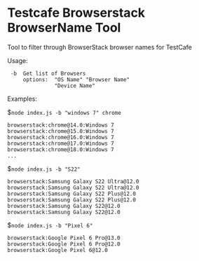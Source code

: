 # Testcafe Browserstack BrowserName Tool

Tool to filter through BrowserStack browser names for TestCafe

Usage:

```
 -b  Get list of Browsers
     options:  "OS Name" "Browser Name"
               "Device Name"
```

Examples:

$`node index.js -b "windows 7" chrome`

```
browserstack:chrome@14.0:Windows 7
browserstack:chrome@15.0:Windows 7
browserstack:chrome@16.0:Windows 7
browserstack:chrome@17.0:Windows 7
browserstack:chrome@18.0:Windows 7
...
```

$`node index.js -b "S22"`

```
browserstack:Samsung Galaxy S22 Ultra@12.0
browserstack:Samsung Galaxy S22 Ultra@12.0
browserstack:Samsung Galaxy S22 Plus@12.0
browserstack:Samsung Galaxy S22 Plus@12.0
browserstack:Samsung Galaxy S22@12.0
browserstack:Samsung Galaxy S22@12.0
```

$`node index.js -b "Pixel 6"`

```
browserstack:Google Pixel 6 Pro@13.0
browserstack:Google Pixel 6 Pro@12.0
browserstack:Google Pixel 6@12.0
```
